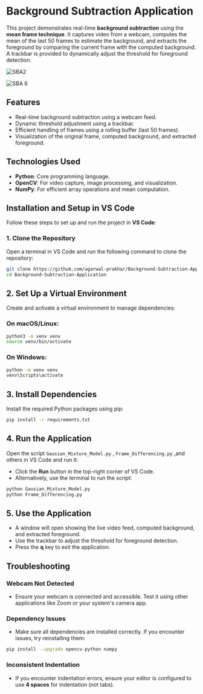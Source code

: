 # Background Subtraction Application

This project demonstrates real-time **background subtraction** using the **mean frame technique**. It captures video from a webcam, computes the mean of the last 50 frames to estimate the background, and extracts the foreground by comparing the current frame with the computed background. A trackbar is provided to dynamically adjust the threshold for foreground detection.

![SBA2](https://github.com/user-attachments/assets/a8f4cfca-dfdb-489e-afb5-31640e689e51)


![SBA 6](https://github.com/user-attachments/assets/3c7a0ee4-524f-47b6-ab65-fe74b9e43c71)



## Features
- Real-time background subtraction using a webcam feed.
- Dynamic threshold adjustment using a trackbar.
- Efficient handling of frames using a rolling buffer (last 50 frames).
- Visualization of the original frame, computed background, and extracted foreground.

## Technologies Used
- **Python**: Core programming language.
- **OpenCV**: For video capture, image processing, and visualization.
- **NumPy**: For efficient array operations and mean computation.

## Installation and Setup in VS Code

Follow these steps to set up and run the project in **VS Code**:

### 1. **Clone the Repository**
   Open a terminal in VS Code and run the following command to clone the repository:

   ```bash
   git clone https://github.com/agarwal-prakhar/Background-Subtraction-Application.git
   cd Background-Subtraction-Application
```

## 2. Set Up a Virtual Environment
Create and activate a virtual environment to manage dependencies:

### On macOS/Linux:
```bash
python3 -m venv venv
source venv/bin/activate
```

### On Windows:
```bash
python -m venv venv
venv\Scripts\activate
```

## 3. Install Dependencies
Install the required Python packages using pip:

```bash
pip install -r requirements.txt
```


## 4. Run the Application
Open the script `Gausian_Mixture_Model.py` , `Frame_Differencing.py` ,and others in VS Code and run it:

- Click the **Run** button in the top-right corner of VS Code.
- Alternatively, use the terminal to run the script:

```bash
python Gausian_Mixture_Model.py
python Frame_Differencing.py
```

## 5. Use the Application
- A window will open showing the live video feed, computed background, and extracted foreground.
- Use the trackbar to adjust the threshold for foreground detection.
- Press the **q** key to exit the application.

## Troubleshooting
### Webcam Not Detected
- Ensure your webcam is connected and accessible. Test it using other applications like Zoom or your system's camera app.

### Dependency Issues
- Make sure all dependencies are installed correctly. If you encounter issues, try reinstalling them:

```bash
pip install --upgrade opencv-python numpy
```

### Inconsistent Indentation
- If you encounter indentation errors, ensure your editor is configured to use **4 spaces** for indentation (not tabs).

